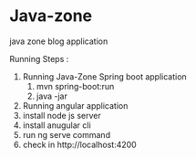 # Java-zone
java zone blog application

Running Steps :

1) Running Java-Zone Spring boot application
    1) mvn spring-boot:run
    2) java -jar 
2) Running angular application
  1) install node js server
  2) install anugular cli 
  3) run ng serve command
  4) check in http://localhost:4200
